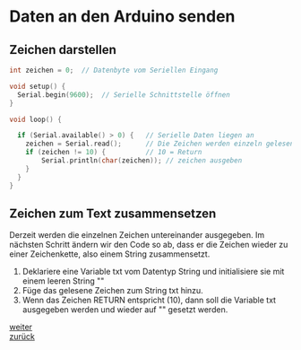 <link rel="stylesheet" href="https://hi2272.github.io/StyleMD.css">

# Daten an den Arduino senden
## Zeichen darstellen

```C++
int zeichen = 0;  // Datenbyte vom Seriellen Eingang

void setup() {
  Serial.begin(9600);  // Serielle Schnittstelle öffnen
}

void loop() {

  if (Serial.available() > 0) {   // Serielle Daten liegen an
    zeichen = Serial.read();      // Die Zeichen werden einzeln gelesen
    if (zeichen != 10) {          // 10 = Return
        Serial.println(char(zeichen)); // zeichen ausgeben
    } 
  }
}
```
## Zeichen zum Text zusammensetzen
Derzeit werden die einzelnen Zeichen untereinander ausgegeben. Im nächsten Schritt ändern wir den Code so ab, dass er die Zeichen wieder zu einer Zeichenkette, also einem String zusammensetzt.
1. Deklariere eine Variable txt vom Datentyp String und initialisiere sie mit einem leeren String ""
2. Füge das gelesene Zeichen zum String txt hinzu.
3. Wenn das Zeichen RETURN entspricht (10), dann soll die Variable txt ausgegeben werden und wieder auf "" gesetzt werden.

[weiter](Loesung3.html)  
[zurück](../index.html)
